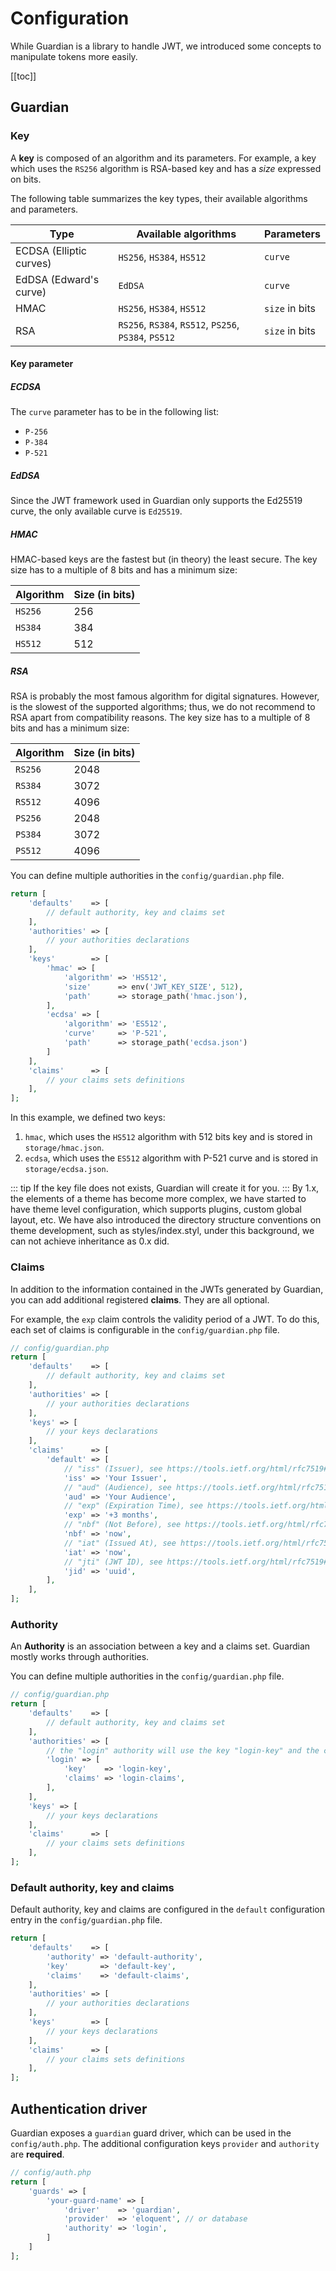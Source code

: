# Configuration
While Guardian is a library to handle JWT, we introduced some concepts to manipulate tokens more easily.

[[toc]]


## Guardian
### Key
A **key** is composed of an algorithm and its parameters.
For example, a key which uses the `RS256` algorithm is RSA-based key and has a *size* expressed on bits.

The following table summarizes the key types, their available algorithms and parameters.

| Type                    | Available algorithms                                 | Parameters     |
|-------------------------|------------------------------------------------------|----------------|
| ECDSA (Elliptic curves) | `HS256`, `HS384`, `HS512`                            | `curve`        |
| EdDSA (Edward's curve)  | `EdDSA`                                              | `curve`        |
| HMAC                    | `HS256`, `HS384`, `HS512`                            | `size` in bits |
| RSA                     | `RS256`, `RS384`, `RS512`, `PS256`, `PS384`, `PS512` | `size` in bits |

#### Key parameter
##### ECDSA
The `curve` parameter has to be in the following list:

- `P-256`
- `P-384`
- `P-521`

##### EdDSA
Since the JWT framework used in Guardian only supports the Ed25519 curve, the only available curve is `Ed25519`.

##### HMAC
HMAC-based keys are the fastest but (in theory) the least secure.
The key size has to a multiple of 8 bits and has a minimum size:

| Algorithm | Size (in bits) |
|-----------|----------------|
| `HS256`   | 256            |
| `HS384`   | 384            |
| `HS512`   | 512            |

##### RSA
RSA is probably the most famous algorithm for digital signatures.
However, is the slowest of the supported algorithms; thus, we do not recommend to RSA apart from compatibility reasons.
The key size has to a multiple of 8 bits and has a minimum size:

| Algorithm | Size (in bits) |
|-----------|----------------|
| `RS256`   | 2048           |
| `RS384`   | 3072           |
| `RS512`   | 4096           |
| `PS256`   | 2048           |
| `PS384`   | 3072           |
| `PS512`   | 4096           |

You can define multiple authorities in the `config/guardian.php` file.

```php
return [
    'defaults'    => [
        // default authority, key and claims set
    ],
    'authorities' => [
        // your authorities declarations
    ],
    'keys'        => [
        'hmac' => [
            'algorithm' => 'HS512',
            'size'      => env('JWT_KEY_SIZE', 512),
            'path'      => storage_path('hmac.json'),
        ],
        'ecdsa' => [
            'algorithm' => 'ES512',
            'curve'     => 'P-521',
            'path'      => storage_path('ecdsa.json')
        ]
    ],
    'claims'      => [
        // your claims sets definitions
    ],
];
```

In this example, we defined two keys:

1. `hmac`, which uses the `HS512` algorithm with 512 bits key and is stored in `storage/hmac.json`.
2. `ecdsa`, which uses the `ES512` algorithm with P-521 curve and is stored in `storage/ecdsa.json`.

::: tip
If the key file does not exists, Guardian will create it for you.
:::
By 1.x, the elements of a theme has become more complex, we have started to have theme level configuration, which supports plugins, custom global layout, etc. We have also introduced the directory structure conventions on theme development, such as styles/index.styl, under this background, we can not achieve inheritance as 0.x did.

### Claims
In addition to the information contained in the JWTs generated by Guardian, you can add additional registered **claims**.
They are all optional.

For example, the `exp` claim controls the validity period of a JWT.
To do this, each set of claims is configurable in the `config/guardian.php` file.

```php
// config/guardian.php
return [
    'defaults'    => [
        // default authority, key and claims set
    ],
    'authorities' => [
        // your authorities declarations
    ],
    'keys' => [
        // your keys declarations
    ],
    'claims'      => [
        'default' => [
            // "iss" (Issuer), see https://tools.ietf.org/html/rfc7519#section-4.1.1
            'iss' => 'Your Issuer',
            // "aud" (Audience), see https://tools.ietf.org/html/rfc7519#section-4.1.3
            'aud' => 'Your Audience',
            // "exp" (Expiration Time), see https://tools.ietf.org/html/rfc7519#section-4.1.4
            'exp' => '+3 months',
            // "nbf" (Not Before), see https://tools.ietf.org/html/rfc7519#section-4.1.5
            'nbf' => 'now',
            // "iat" (Issued At), see https://tools.ietf.org/html/rfc7519#section-4.1.6
            'iat' => 'now',
            // "jti" (JWT ID), see https://tools.ietf.org/html/rfc7519#section-4.1.7
            'jid' => 'uuid',
        ],
    ],
];
```

### Authority
An **Authority** is an association between a key and a claims set.
Guardian mostly works through authorities.

You can define multiple authorities in the `config/guardian.php` file.

```php
// config/guardian.php
return [
    'defaults'    => [
        // default authority, key and claims set
    ],
    'authorities' => [
        // the "login" authority will use the key "login-key" and the claims "login-claims"
        'login' => [
            'key'    => 'login-key',
            'claims' => 'login-claims',
        ],
    ],
    'keys' => [
        // your keys declarations
    ],
    'claims'      => [
        // your claims sets definitions
    ],
];
```

### Default authority, key and claims
Default authority, key and claims are configured in the `default` configuration entry in the `config/guardian.php` file.

```php
return [
    'defaults'    => [
        'authority' => 'default-authority',
        'key'       => 'default-key',
        'claims'    => 'default-claims',
    ],
    'authorities' => [
        // your authorities declarations
    ],
    'keys'        => [
        // your keys declarations
    ],
    'claims'      => [
        // your claims sets definitions
    ],
];
```


## Authentication driver
Guardian exposes a `guardian` guard driver, which can be used in the `config/auth.php`.
The additional configuration keys `provider` and `authority` are **required**.

```php
// config/auth.php
return [
    'guards' => [
        'your-guard-name' => [
            'driver'    => 'guardian',
            'provider'  => 'eloquent', // or database
            'authority' => 'login',
        ]
    ]    
];
```
